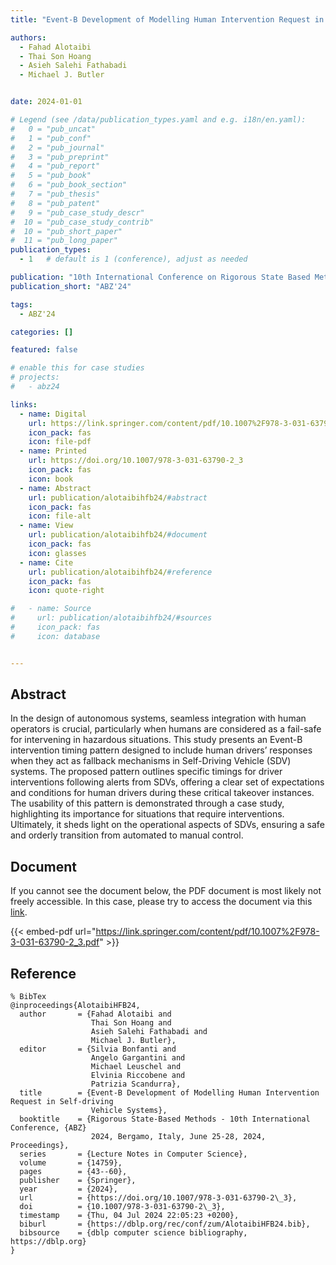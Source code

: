 ```yaml
---
title: "Event-B Development of Modelling Human Intervention Request in Self-driving Vehicle Systems"

authors:
  - Fahad Alotaibi
  - Thai Son Hoang
  - Asieh Salehi Fathabadi
  - Michael J. Butler


date: 2024-01-01

# Legend (see /data/publication_types.yaml and e.g. i18n/en.yaml): 
#   0 = "pub_uncat"
#   1 = "pub_conf"
#   2 = "pub_journal"
#   3 = "pub_preprint"
#   4 = "pub_report"
#   5 = "pub_book"
#   6 = "pub_book_section"
#   7 = "pub_thesis"
#   8 = "pub_patent"
#   9 = "pub_case_study_descr"
#  10 = "pub_case_study_contrib"
#  10 = "pub_short_paper"
#  11 = "pub_long_paper"
publication_types:
  - 1   # default is 1 (conference), adjust as needed

publication: "10th International Conference on Rigorous State Based Methods (ABZ'24)"
publication_short: "ABZ'24"

tags:
  - ABZ'24

categories: []

featured: false

# enable this for case studies
# projects:
#   - abz24

links:
  - name: Digital
    url: https://link.springer.com/content/pdf/10.1007%2F978-3-031-63790-2_3.pdf
    icon_pack: fas
    icon: file-pdf
  - name: Printed
    url: https://doi.org/10.1007/978-3-031-63790-2_3
    icon_pack: fas
    icon: book
  - name: Abstract
    url: publication/alotaibihfb24/#abstract
    icon_pack: fas
    icon: file-alt
  - name: View
    url: publication/alotaibihfb24/#document
    icon_pack: fas
    icon: glasses
  - name: Cite
    url: publication/alotaibihfb24/#reference
    icon_pack: fas
    icon: quote-right

#   - name: Source
#     url: publication/alotaibihfb24/#sources
#     icon_pack: fas
#     icon: database


---
```


## Abstract

In the design of autonomous systems, seamless integration with human operators is crucial, particularly when humans are considered as a fail-safe for intervening in hazardous situations. This study presents an Event-B intervention timing pattern designed to include human drivers’ responses when they act as fallback mechanisms in Self-Driving Vehicle (SDV) systems. The proposed pattern outlines specific timings for driver interventions following alerts from SDVs, offering a clear set of expectations and conditions for human drivers during these critical takeover instances. The usability of this pattern is demonstrated through a case study, highlighting its importance for situations that require interventions. Ultimately, it sheds light on the operational aspects of SDVs, ensuring a safe and orderly transition from automated to manual control.

## Document

If you cannot see the document below, the PDF document is most likely not freely accessible. In this case, please try to access the document via this <a href="https://link.springer.com/content/pdf/10.1007%2F978-3-031-63790-2_3.pdf">link</a>.

{{< embed-pdf url="https://link.springer.com/content/pdf/10.1007%2F978-3-031-63790-2_3.pdf" >}}

## Reference

```
% BibTex
@inproceedings{AlotaibiHFB24,
  author       = {Fahad Alotaibi and
                  Thai Son Hoang and
                  Asieh Salehi Fathabadi and
                  Michael J. Butler},
  editor       = {Silvia Bonfanti and
                  Angelo Gargantini and
                  Michael Leuschel and
                  Elvinia Riccobene and
                  Patrizia Scandurra},
  title        = {Event-B Development of Modelling Human Intervention Request in Self-driving
                  Vehicle Systems},
  booktitle    = {Rigorous State-Based Methods - 10th International Conference, {ABZ}
                  2024, Bergamo, Italy, June 25-28, 2024, Proceedings},
  series       = {Lecture Notes in Computer Science},
  volume       = {14759},
  pages        = {43--60},
  publisher    = {Springer},
  year         = {2024},
  url          = {https://doi.org/10.1007/978-3-031-63790-2\_3},
  doi          = {10.1007/978-3-031-63790-2\_3},
  timestamp    = {Thu, 04 Jul 2024 22:05:23 +0200},
  biburl       = {https://dblp.org/rec/conf/zum/AlotaibiHFB24.bib},
  bibsource    = {dblp computer science bibliography, https://dblp.org}
}


```

<!-- # add information for case study papers (if available)
## Sources

- **Used formal method:**
  [ASM](/method/asm)
- **Resources and tools:**
  Asmeta

For more information, please contact the <a href ="mailto:silvia.bonfanti@unibg.it;arcaini@nii.ac.jp;angelo.gargantini@unibg.it;scandurra@unibg.it;elvinia.riccobene@unimi.it">authors</a>-->

